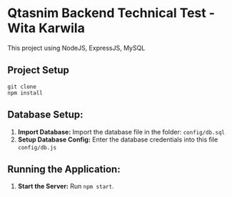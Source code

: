 # Qtasnim Backend Technical Test - Wita Karwila

This project using NodeJS, ExpressJS, MySQL

## Project Setup
```
git clone
npm install
```

## Database Setup:

1. **Import Database:** Import the database file in the folder: `config/db.sql`
2. **Setup Database Config:** Enter the database credentials into this file `config/db.js`

## Running the Application:

1. **Start the Server:** Run `npm start`.
